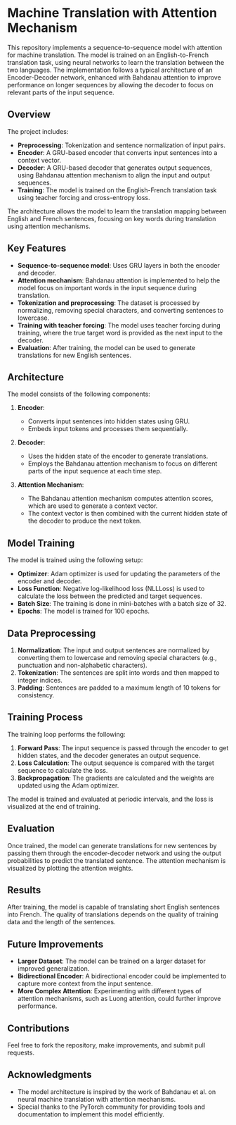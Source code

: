 # Machine Translation with Attention Mechanism

This repository implements a sequence-to-sequence model with attention for machine translation. The model is trained on an English-to-French translation task, using neural networks to learn the translation between the two languages. The implementation follows a typical architecture of an Encoder-Decoder network, enhanced with Bahdanau attention to improve performance on longer sequences by allowing the decoder to focus on relevant parts of the input sequence.

## Overview

The project includes:

- **Preprocessing**: Tokenization and sentence normalization of input pairs.
- **Encoder**: A GRU-based encoder that converts input sentences into a context vector.
- **Decoder**: A GRU-based decoder that generates output sequences, using Bahdanau attention mechanism to align the input and output sequences.
- **Training**: The model is trained on the English-French translation task using teacher forcing and cross-entropy loss.

The architecture allows the model to learn the translation mapping between English and French sentences, focusing on key words during translation using attention mechanisms.

## Key Features

- **Sequence-to-sequence model**: Uses GRU layers in both the encoder and decoder.
- **Attention mechanism**: Bahdanau attention is implemented to help the model focus on important words in the input sequence during translation.
- **Tokenization and preprocessing**: The dataset is processed by normalizing, removing special characters, and converting sentences to lowercase.
- **Training with teacher forcing**: The model uses teacher forcing during training, where the true target word is provided as the next input to the decoder.
- **Evaluation**: After training, the model can be used to generate translations for new English sentences.

## Architecture

The model consists of the following components:

1. **Encoder**: 
   - Converts input sentences into hidden states using GRU.
   - Embeds input tokens and processes them sequentially.
   
2. **Decoder**: 
   - Uses the hidden state of the encoder to generate translations.
   - Employs the Bahdanau attention mechanism to focus on different parts of the input sequence at each time step.

3. **Attention Mechanism**:
   - The Bahdanau attention mechanism computes attention scores, which are used to generate a context vector.
   - The context vector is then combined with the current hidden state of the decoder to produce the next token.

## Model Training

The model is trained using the following setup:

- **Optimizer**: Adam optimizer is used for updating the parameters of the encoder and decoder.
- **Loss Function**: Negative log-likelihood loss (NLLLoss) is used to calculate the loss between the predicted and target sequences.
- **Batch Size**: The training is done in mini-batches with a batch size of 32.
- **Epochs**: The model is trained for 100 epochs.

## Data Preprocessing

1. **Normalization**: The input and output sentences are normalized by converting them to lowercase and removing special characters (e.g., punctuation and non-alphabetic characters).
2. **Tokenization**: The sentences are split into words and then mapped to integer indices.
3. **Padding**: Sentences are padded to a maximum length of 10 tokens for consistency.

## Training Process

The training loop performs the following:

1. **Forward Pass**: The input sequence is passed through the encoder to get hidden states, and the decoder generates an output sequence.
2. **Loss Calculation**: The output sequence is compared with the target sequence to calculate the loss.
3. **Backpropagation**: The gradients are calculated and the weights are updated using the Adam optimizer.

The model is trained and evaluated at periodic intervals, and the loss is visualized at the end of training.

## Evaluation

Once trained, the model can generate translations for new sentences by passing them through the encoder-decoder network and using the output probabilities to predict the translated sentence. The attention mechanism is visualized by plotting the attention weights.

## Results

After training, the model is capable of translating short English sentences into French. The quality of translations depends on the quality of training data and the length of the sentences.

## Future Improvements

- **Larger Dataset**: The model can be trained on a larger dataset for improved generalization.
- **Bidirectional Encoder**: A bidirectional encoder could be implemented to capture more context from the input sentence.
- **More Complex Attention**: Experimenting with different types of attention mechanisms, such as Luong attention, could further improve performance.

## Contributions

Feel free to fork the repository, make improvements, and submit pull requests.



## Acknowledgments

- The model architecture is inspired by the work of Bahdanau et al. on neural machine translation with attention mechanisms.
- Special thanks to the PyTorch community for providing tools and documentation to implement this model efficiently.

